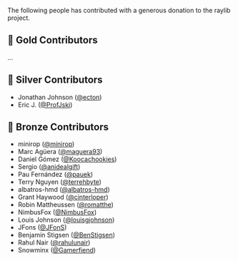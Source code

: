 The following people has contributed with a generous donation to the raylib project.

## 🥇 Gold Contributors

...

## 🥈 Silver Contributors

 - Jonathan Johnson ([@ecton](https://github.com/ecton))
 - Eric J. ([@ProfJski](https://github.com/ProfJski))

## 🥉 Bronze Contributors

 - minirop ([@minirop](https://github.com/minirop))
 - Marc Agüera ([@maguera93](https://github.com/maguera93))
 - Daniel Gómez ([@Koocachookies](https://github.com/Koocachookies))
 - Sergio ([@anidealgift](https://github.com/anidealgift))
 - Pau Fernández ([@pauek](https://github.com/pauek))
 - Terry Nguyen ([@terrehbyte](https://github.com/terrehbyte))
 - albatros-hmd ([@albatros-hmd](https://github.com/albatros-hmd))
 - Grant Haywood ([@cinterloper](https://github.com/cinterloper))
 - Robin Mattheussen ([@romatthe](https://github.com/romatthe))
 - NimbusFox ([@NimbusFox](https://github.com/NimbusFox))
 - Louis Johnson ([@louisgjohnson](https://github.com/louisgjohnson))
 - JFons ([@JFonS](https://github.com/JFonS))
 - Benjamin Stigsen ([@BenStigsen](https://github.com/BenStigsen))
 - Rahul Nair ([@rahulunair](https://github.com/rahulunair))
 - Snowminx ([@Gamerfiend](https://github.com/Gamerfiend))
 
 
